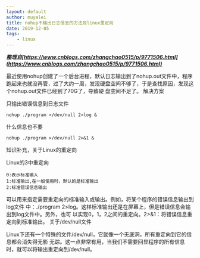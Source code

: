 ```yaml
---
layout: default
author: muyalei
title: nohup不输出日志信息的方法及linux重定向
date: 2019-12-05
tags:
    - linux
---
```


***整理自[https://www.cnblogs.com/zhangchao0515/p/9771506.html](https://www.cnblogs.com/zhangchao0515/p/9771506.html)***

最近使用nohup创建了一个后台进程，默认日志输出到了nohup.out文件中，程序跑起来也就没再管，过了大约一周，发现硬盘空间不够了，于是查找原因，发现这个nohup.out文件已经到了70G了，导致硬 盘空间不足了。
解决方案

只输出错误信息到日志文件
```
nohup ./program >/dev/null 2>log &
```
什么信息也不要
```
nohup ./program >/dev/null 2>&1 &
```
知识补充，关于Linux的重定向

Linux的3中重定向
```
0:表示标准输入
1:标准输出,在一般使用时，默认的是标准输出
2:标准错误信息输出
```

可以用来指定需要重定向的标准输入或输出。例如，将某个程序的错误信息输出到log文件 中：./program 2>log。这样标准输出还是在屏幕上，但是错误信息会输出到log文件中。另外，也可 以实现0，1，2之间的重定向。2>&1：将错误信息重定向到标准输出。
关于/dev/null文件

Linux下还有一个特殊的文件/dev/null，它就像一个无底洞，所有重定向到它的信息都会消失得无影 无踪。这一点非常有用，当我们不需要回显程序的所有信息时，就可以将输出重定向到/dev/null。





